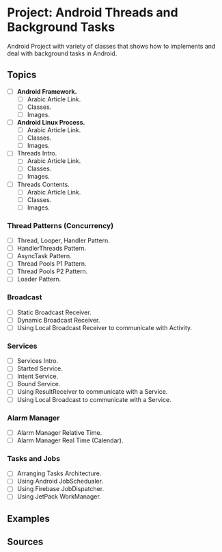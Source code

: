 
# Project: Android Threads and Background Tasks
Android Project with variety of classes that shows how to implements and deal with background tasks in Android. 

## Topics
- [ ] **Android Framework.**
  - [ ] Arabic Article Link.
  - [ ] Classes.
  - [ ] Images.
- [ ] **Android Linux Process.**
  - [ ] Arabic Article Link.
  - [ ] Classes.
  - [ ] Images.
- [ ] Threads Intro.
  - [ ] Arabic Article Link.
  - [ ] Classes.
  - [ ] Images.
- [ ] Threads Contents.
  - [ ] Arabic Article Link.
  - [ ] Classes.
  - [ ] Images.

### Thread Patterns (Concurrency)
- [ ] Thread, Looper, Handler Pattern.
- [ ] HandlerThreads Pattern.
- [ ] AsyncTask Pattern.
- [ ] Thread Pools P1 Pattern.
- [ ] Thread Pools P2 Pattern.
- [ ] Loader Pattern.

### Broadcast
- [ ] Static Broadcast Receiver.
- [ ] Dynamic Broadcast Receiver.
- [ ] Using Local Broadcast Receiver to communicate with Activity.

### Services
- [ ] Services Intro.
- [ ] Started Service.
- [ ] Intent Service.
- [ ] Bound Service.
- [ ] Using ResultReceiver to communicate with a Service.
- [ ] Using Local Broadcast to communicate with a Service.

### Alarm Manager
- [ ] Alarm Manager Relative Time.
- [ ] Alarm Manager Real Time (Calendar).

### Tasks and Jobs
- [ ] Arranging Tasks Architecture.
- [ ] Using Android JobSchedualer.
- [ ] Using Firebase JobDispatcher.
- [ ] Using JetPack WorkManager.

## Examples


## Sources
